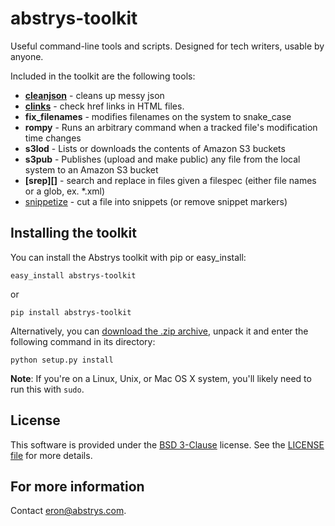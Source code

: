 abstrys-toolkit
===============

Useful command-line tools and scripts. Designed for tech writers, usable by anyone.

Included in the toolkit are the following tools:

- **[cleanjson][]** - cleans up messy json
- **[clinks][]** - check href links in HTML files.
- **fix_filenames** - modifies filenames on the system to snake_case
- **rompy** - Runs an arbitrary command when a tracked file's modification time changes
- **s3lod** - Lists or downloads the contents of Amazon S3 buckets
- **s3pub** - Publishes (upload and make public) any file from the local system to an Amazon S3 bucket
- **[srep][]** - search and replace in files given a filespec (either file names or a glob, ex. *.xml)
- [snippetize][] - cut a file into snippets (or remove snippet markers)

## Installing the toolkit

You can install the Abstrys toolkit with pip or easy_install:

    easy_install abstrys-toolkit

or

    pip install abstrys-toolkit

Alternatively, you can [download the .zip archive][zip], unpack it and enter the following command in its directory:

    python setup.py install

**Note**: If you're on a Linux, Unix, or Mac OS X system, you'll likely need to run this with `sudo`.

## License

This software is provided under the [BSD 3-Clause][license] license. See the [LICENSE file][license-file] for more details.

## For more information

Contact [eron@abstrys.com](mailto:eron@abstrys.com?Subject=abstrys-toolkit).

[license]: http://opensource.org/licenses/BSD-3-Clause
[license-file]: https://github.com/Abstrys/abstrys-toolkit/blob/master/LICENSE
[zip]: https://github.com/Abstrys/abstrys-toolkit/archive/master.zip
[cleanjson]: https://github.com/Abstrys/abstrys-toolkit/blob/master/docs/cleanjson.md
[snippetize]: https://github.com/Abstrys/abstrys-toolkit/blob/master/docs/snippetize.md
[clinks]: https://github.com/Abstrys/abstrys-toolkit/blob/master/docs/clinks.rst
[clinks]: https://github.com/Abstrys/abstrys-toolkit/blob/master/docs/srep.rst


